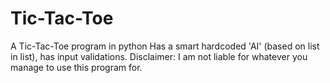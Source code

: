 # Tic-Tac-Toe
A Tic-Tac-Toe program in python
Has a smart hardcoded 'AI' (based on list in list), has input validations.
Disclaimer: I am not liable for whatever you manage to use this program for.
